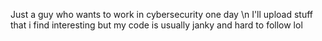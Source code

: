 Just a guy who wants to work in cybersecurity one day \n
I'll upload stuff that i find interesting but my code is usually janky and hard to follow lol
